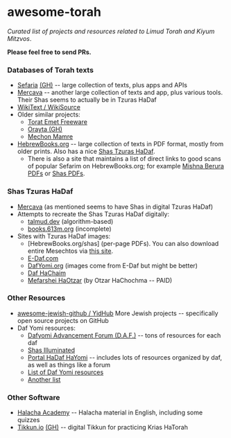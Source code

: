 # awesome-torah
*Curated list of projects and resources related to Limud Torah and Kiyum Mitzvos*.

**Please feel free to send PRs.**

### Databases of Torah texts
- [Sefaria](https://sefaria.org) [(GH)](https://github.com/sefaria/sefaria-project) -- large collection of texts, plus apps and APIs
- [Mercava](https://www.themercava.com) -- another large collection of texts and app, plus various tools. Their Shas seems to actually be in Tzuras HaDaf
- [WikiText / WikiSource](https://he.wikisource.org/)
- Older similar projects: 
  - [Torat Emet Freeware](http://www.toratemetfreeware.com/)
  - [Orayta (GH)](https://github.com/MosheWagner/Orayta-QT)
  - [Mechon Mamre](https://www.mechon-mamre.org/index.htm)
- [HebrewBooks.org](HebrewBooks.org) -- large collection of texts in PDF format, mostly from older prints. Also has a nice [Shas Tzuras HaDaf](https://hebrewbooks.org/shas).
  - There is also a site that maintains a list of direct links to good scans of popular Sefarim on HebrewBooks.org; for example [Mishna Berura PDFs](http://sifrei.blogspot.com/2019/11/blog-post.html) or [Shas PDFs](http://sifrei.blogspot.com/2012/08/blog-post_16.html).

### Shas Tzuras HaDaf
- [Mercava](https://www.themercava.com) (as mentioned seems to have Shas in digital Tzuras HaDaf)
- Attempts to recreate the Shas Tzuras HaDaf digitally:
  - [talmud.dev](https://talmud.dev/) (algorithm-based)
  - [books.613m.org](http://books.613m.org) (incomplete)
- Sites with Tzuras HaDaf images: 
  - [HebrewBooks.org/shas] (per-page PDFs). You can also download entire Mesechtos via [this site](http://sifrei.blogspot.com/2012/08/blog-post_16.html).
  - [E-Daf.com](e-daf.com)
  - [DafYomi.org](http://dafyomi.org/) (images come from E-Daf but might be better)  
  - [Daf HaChaim](https://dafhachaim.org/resources/)
  - [Mefarshei HaOtzar](https://mefo.otzar.org/) (by Otzar HaChochma -- PAID)

### Other Resources
- [awesome-jewish-github / YidHub](https://github.com/binyamin/awesome-jewish-github) More Jewish projects -- specifically open source projects on GitHub
- Daf Yomi resources: 
  - [Dafyomi Advancement Forum (D.A.F.)](https://www.dafyomi.co.il/) -- tons of resources for each daf
  - [Shas Illuminated](https://www.shasilluminated.org/)
  - [Portal HaDaf HaYomi](http://www.daf-yomi.com/) -- includes lots of resources organized by daf, as well as things like a forum
  - [List of Daf Yomi resources](https://www.dafyomidirectory.org/resources)
  - [Another list](https://www.dafyomi.org/links.php)

### Other Software
- [Halacha Academy](http://halacha.academy) -- Halacha material in English, including some quizzes
- [Tikkun.io](Tikkun.io) [(GH)](https://github.com/akivajgordon/tikkun.io) -- digital Tikkun for practicing Krias HaTorah
